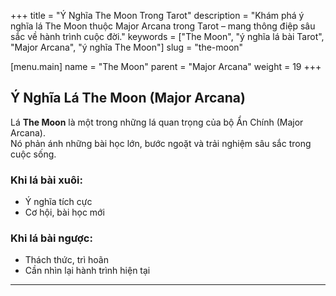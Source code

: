 +++
title = "Ý Nghĩa The Moon Trong Tarot"
description = "Khám phá ý nghĩa lá The Moon thuộc Major Arcana trong Tarot – mang thông điệp sâu sắc về hành trình cuộc đời."
keywords = ["The Moon", "ý nghĩa lá bài Tarot", "Major Arcana", "ý nghĩa The Moon"]
slug = "the-moon"

[menu.main]
name = "The Moon"
parent = "Major Arcana"
weight = 19
+++

## Ý Nghĩa Lá The Moon (Major Arcana)

Lá **The Moon** là một trong những lá quan trọng của bộ Ẩn Chính (Major Arcana).  
Nó phản ánh những bài học lớn, bước ngoặt và trải nghiệm sâu sắc trong cuộc sống.

### Khi lá bài xuôi:
- Ý nghĩa tích cực  
- Cơ hội, bài học mới  

### Khi lá bài ngược:
- Thách thức, trì hoãn  
- Cần nhìn lại hành trình hiện tại  

---
